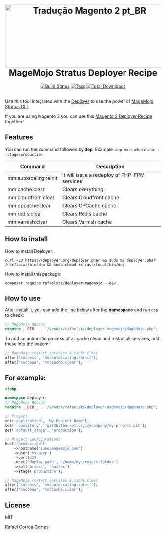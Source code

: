 <h1 align="center">
  <br>
    <img src="https://magemojo.com/magento/skin/frontend/b-responsive/magemojo/images/mojostratus.png" alt="Tradução Magento 2 pt_BR" width="530" height="201" title="MageMojo Deployer Recipe"/> 
  <br>
    MageMojo Stratus Deployer Recipe
  <br>
</h1>
<div align="center">
<a href="https://travis-ci.org/rafaelstz/deployer-magemojo"><img src="https://travis-ci.org/rafaelstz/deployer-magemojo.svg?branch=master" alt="Build Status"></a>
<a href="https://github.com/rafaelstz/deployer-magemojo/releases"><img src="https://img.shields.io/github/tag/rafaelstz/deployer-magemojo.svg" alt="Tags"></a>
<a href="https://packagist.org/packages/rafaelstz/deployer-magemojo"><img src="https://img.shields.io/packagist/dt/rafaelstz/deployer-magemojo.svg" alt="Total Downloads"></a>
<br><br>
</div>

Use this tool integrated with the [Deployer](https://deployer.org/) to use the power of [MageMojo Stratus CLI](https://magemojo.com/kb/knowledge-base/stratus-cli/).

If you are using Magento 2 you can use this [Magento 2 Deployer Recipe](https://github.com/rafaelstz/deployer-magento2) together!

Features
-----

You can run the command followed by **dep**. Example: `dep mm:cache:clear --stage=production`.

| Command | Description |
|----------|-------------|
| mm:autoscaling:reinit | It will issue a redeploy of PHP-FPM services |
| mm:cache:clear | Clears everything |
| mm:cloudfront:clear | Clears Cloudfront cache |
| mm:opcache:clear | Clears OPCache cache |
| mm:redis:clear | Clears Redis cache |
| mm:varnish:clear | Clears Varnish cache |

How to install
-------

How to install Deployer:

```
curl -LO https://deployer.org/deployer.phar && sudo mv deployer.phar /usr/local/bin/dep && sudo chmod +x /usr/local/bin/dep
```

How to install this package:

```
composer require rafaelstz/deployer-magemojo --dev
```

How to use
-----

After install it, you can add the line below after the **namespace** and run `dep` to check:

```php
// MageMojo Recipe
require __DIR__ . '/vendor/rafaelstz/deployer-magemojo/MageMojo.php';
```

To add an automatic process of all cache clean and restart all services, add these into the bottom:

```php
// MageMojo restart services & cache clear
after('success', 'mm:autoscaling:reinit');
after('success', 'mm:cache:clear');
```

For example:
-----

```php
<?php

namespace Deployer;
// MageMojo Recipe
require __DIR__ . '/vendor/rafaelstz/deployer-magemojo/MageMojo.php';

// Project
set('application', 'My Project Name');
set('repository', 'git@bitbucket.org:mycompany/my-project.git');
set('default_stage', 'production');

// Project Configurations
host('production')
    ->hostname('iuse.magemojo.com')
    ->user('my-user')
    ->port(22)
    ->set('deploy_path', '/home/my-project-folder')
    ->set('branch', 'master')
    ->stage('production');

// MageMojo restart services & cache clear
after('success', 'mm:autoscaling:reinit');
after('success', 'mm:cache:clear');

```

License
-----

MIT

[Rafael Correa Gomes](https://www.linkedin.com/in/rafaelcgstz/)
